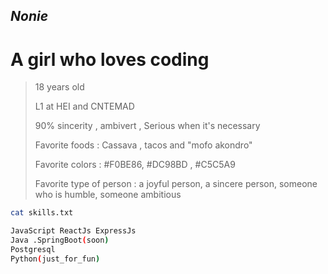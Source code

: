 ## _Nonie_

# A girl who loves coding

> 18 years old
> 
> L1 at HEI and CNTEMAD
> 
> 90% sincerity , ambivert , Serious when it's necessary
> 
> Favorite foods : Cassava , tacos and "mofo akondro"
> 
> Favorite colors : #F0BE86, #DC98BD , #C5C5A9
> 
> Favorite type of person : a joyful person, a sincere person, someone who is humble, someone ambitious


```sh
cat skills.txt

JavaScript ReactJs ExpressJs
Java .SpringBoot(soon)
Postgresql
Python(just_for_fun)

```
